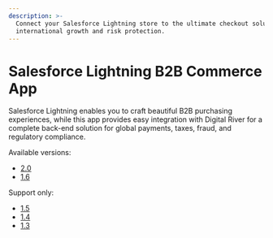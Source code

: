 ```yaml
---
description: >-
  Connect your Salesforce Lightning store to the ultimate checkout solution for
  international growth and risk protection.
---
```


# Salesforce Lightning B2B Commerce App

Salesforce Lightning enables you to craft beautiful B2B purchasing experiences, while this app provides easy integration with Digital River for a complete back-end solution for global payments, taxes, fraud, and regulatory compliance.

Available versions:

* [2.0](https://docs.digitalriver.com/salesforce-lightning/v/salesforce-lightning-b2b-commerce-app-2.0)&#x20;
* [1.6](https://docs.digitalriver.com/salesforce-lightning/v/salesforce-lightning-b2b-commerce-app-1.6)

Support only:

* [1.5](https://docs.digitalriver.com/salesforce-lightning/v/salesforce-lightning-b2b-commerce-app-1.5/)
* [1.4](https://docs.digitalriver.com/salesforce-lightning/v/salesforce-lightning-b2b-commerce-app-1.4)
* [1.3](https://docs.digitalriver.com/salesforce-lightning/v/salesforce-lightning-b2b-commerce-app-1.3/)

